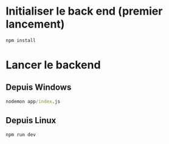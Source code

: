  
# Initialiser le back end (premier lancement)
```cmd
npm install
```
# Lancer le backend
## Depuis Windows 
```cmd
nodemon app/index.js
```
## Depuis Linux
```cmd
npm run dev
```
